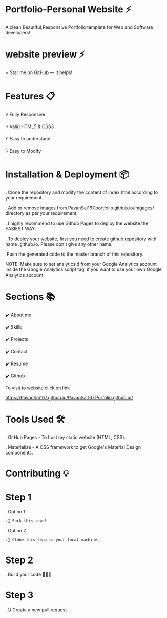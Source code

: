 # Portfolio-Personal Website ⚡️
A clean,Beautiful,Responsive Portfolio template for Web and Software developers!


# website preview ⚡️


⭐ Star me on GitHub — it helps!

# Features 📋
⚡️ Fully Responsive

⚡️ Valid HTML5 & CSS3

⚡️ Easy to understand

⚡️ Easy to Modify

# Installation & Deployment 📦

. Clone the repository and modify the content of index.html according to your requirement.

. Add or remove images from PavanSai167.portfolio.github.io/imgages/ directory as per your requirement.

. I highly recommend to use Github Pages to deploy the website the EASIEST WAY.

. To deploy your website, first you need to create github repository with name <your-github-username>.github.io. Please don't give any other name.

.Push the generated code to the master branch of this repository.

NOTE: Make sure to set analyticsId from your Google Analytics account inside the Google Analytics script tag, if you want to use your own Google Analytics account.

# Sections 📚
✔️ About me

✔️ Skills

✔️ Projects

✔️ Contact 

✔️ Resume

✔️ Github

To visit to website click on link
    
https://PavanSai167.github.io/PavanSai167.Porfolio.github.io/

# Tools Used 🛠️

. GitHub Pages - To host my static website (HTML, CSS).

. Materialize - A CSS framework to get Google's Material Design components.

# Contributing 💡

# Step 1

. Option 1

    .🍴 Fork this repo!
. Option 2

    .👯 Clone this repo to your local machine.
# Step 2
. Build your code 🔨🔨🔨
# Step 3
. 🔃 Create a new pull request
